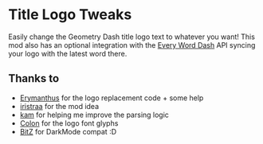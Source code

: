 # Title Logo Tweaks

Easily change the Geometry Dash title logo text to whatever you want! This mod also has an optional integration with the [Every Word Dash](https://x.com/everyworddash) API syncing your logo with the latest word there.

## Thanks to
* [Erymanthus](https://github.com/raydeeux) for the logo replacement code + some help
* [iristraa](https://github.com/cynthebnuy) for the mod idea
* [kam](https://github.com/kingminer7) for helping me improve the parsing logic
* [Colon](https://github.com/gdcolon) for the logo font glyphs
* [BitZ](https://github.com/iArtie) for DarkMode compat :D
